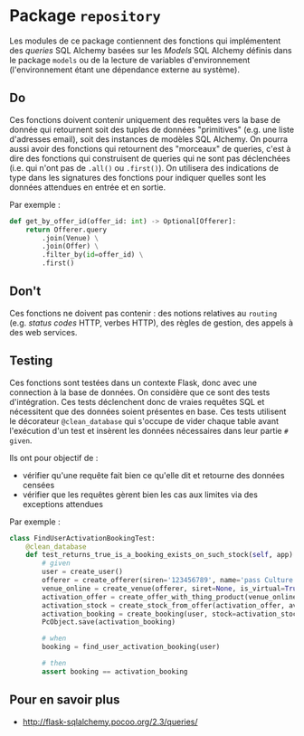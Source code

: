 # Package `repository`
Les modules de ce package contiennent des fonctions qui implémentent des _queries_ SQL Alchemy basées sur les _Models_
SQL Alchemy définis dans le package `models` ou de la lecture de variables d'environnement (l'environnement étant une
dépendance externe au système).

## Do
Ces fonctions doivent contenir uniquement des requêtes vers la base de donnée qui retournent soit des tuples de données
"primitives" (e.g. une liste d'adresses email), soit des instances de modèles SQL Alchemy. On pourra aussi avoir des
fonctions qui retournent des "morceaux" de queries, c'est à dire des fonctions qui construisent de queries qui ne sont
pas déclenchées (i.e. qui n'ont pas de `.all()` ou `.first()`).
On utilisera des indications de type dans les signatures des fonctions pour indiquer quelles sont les données attendues
en entrée et en sortie.

Par exemple :
```python
def get_by_offer_id(offer_id: int) -> Optional[Offerer]:
    return Offerer.query
        .join(Venue) \
        .join(Offer) \
        .filter_by(id=offer_id) \
        .first()
```

## Don't
Ces fonctions ne doivent pas contenir : des notions relatives au `routing` (e.g. _status codes_ HTTP, verbes HTTP),
des règles de gestion, des appels à des web services.

## Testing
Ces fonctions sont testées dans un contexte Flask, donc avec une connection à la base de données. On considère que ce sont
des tests d'intégration. Ces tests déclenchent donc de vraies requêtes SQL et nécessitent que des données soient présentes en base.
Ces tests utilisent le décorateur `@clean_database` qui s'occupe de vider chaque table avant l'exécution d'un test et insèrent
les données nécessaires dans leur partie `# given`.

Ils ont pour objectif de :
* vérifier qu'une requête fait bien ce qu'elle dit et retourne des données censées
* vérifier que les requêtes gèrent bien les cas aux limites via des exceptions attendues

Par exemple :
```python
class FindUserActivationBookingTest:
    @clean_database
    def test_returns_true_is_a_booking_exists_on_such_stock(self, app):
        # given
        user = create_user()
        offerer = create_offerer(siren='123456789', name='pass Culture')
        venue_online = create_venue(offerer, siret=None, is_virtual=True)
        activation_offer = create_offer_with_thing_product(venue_online, thing_type=ThingType.ACTIVATION)
        activation_stock = create_stock_from_offer(activation_offer, available=200, price=0)
        activation_booking = create_booking(user, stock=activation_stock, venue=venue_online)
        PcObject.save(activation_booking)

        # when
        booking = find_user_activation_booking(user)

        # then
        assert booking == activation_booking
```

## Pour en savoir plus
* http://flask-sqlalchemy.pocoo.org/2.3/queries/
